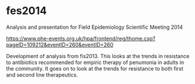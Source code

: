 fes2014
=======

Analysis and presentation for Field Epidemiology Scientific Meeting 2014

https://www.phe-events.org.uk/hpa/frontend/reg/thome.csp?pageID=109212&eventID=260&eventID=260

Development of analysis from fis2013. This looks at the trends in resistance to antibiotics recommended for empiric therapy of penumonia in adults in the community. It goes on to look at the trends for resistance to both first and second line therapeutics. 
